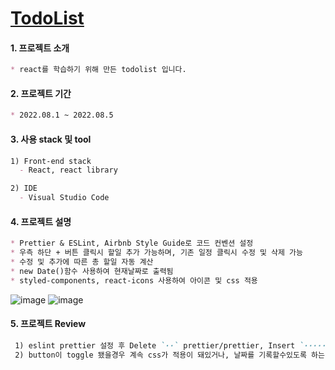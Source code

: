# [TodoList](https://github.com/mingnana/TodoList/index.html)

#### 1. 프로젝트 소개
```md
* react를 학습하기 위해 만든 todolist 입니다.
```

#### 2. 프로젝트 기간
```md
* 2022.08.1 ~ 2022.08.5
```

#### 3. 사용 stack 및 tool
```md
1) Front-end stack 
  - React, react library

2) IDE
  - Visual Studio Code
```

#### 4. 프로젝트 설명
```md
* Prettier & ESLint, Airbnb Style Guide로 코드 컨벤션 설정
* 우측 하단 + 버튼 클릭시 할일 추가 가능하며, 기존 일정 클릭시 수정 및 삭제 가능
* 수정 및 추가에 따른 총 할일 자동 계산
* new Date()함수 사용하여 현재날짜로 출력됨
* styled-components, react-icons 사용하여 아이콘 및 css 적용
```
![image](https://user-images.githubusercontent.com/96216178/183079005-39464357-4d7a-41f4-acaa-38332ec3c3a8.png)
![image](https://user-images.githubusercontent.com/96216178/183079170-f2c430c9-33a5-4f60-9ec2-821a6ac14fa7.png)


#### 5. 프로젝트 Review

```md
 1) eslint prettier 설정 후 Delete `··` prettier/prettier, Insert `············` prettier/prettier, arrow-body-style, consistent-return, @typescript-eslint/no-shadow 등 수많은 에러 발생 -> eslint-disable 적용하였으나 빈화면이 출력돼 수정이 가능한 부분은 바로바로 수정했고, eslintrc에 작성한 규칙이 적용되지 않는 몇몇 에러들은 임시방편으로 eslint-disable-next-line 적용함.
 2) button이 toggle 됐을경우 계속 css가 적용이 돼있거나, 날짜를 기록할수있도록 하는 기능을 연구해보면 더 좋을듯함
```

